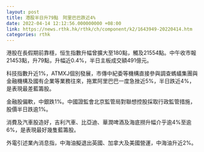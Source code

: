 ```yaml
---
layout: post
title: 港股半日升79點　阿里巴巴跌近4%
date: 2022-04-14 12:12:56.000000000 +08:00
link: https://news.rthk.hk/rthk/ch/component/k2/1643949-20220414.htm
categories: rthk
---
```


港股在長假期前靠穩，恒生指數升幅曾擴大至180點，觸及21554點。中午收市報21453點，升79點，升幅近0.4%，半日主板成交額491億元。

科技指數升近1%，ATMXJ個別發展，市傳中紀委等機構直接參與調查螞蟻集團與金融機構及國有企業等業務往來，拖累阿里巴巴一度急挫近5%，半日跌近4%，是表現最差藍籌股。

金融股偏軟，中銀跌1%。中國證監會北京監管局對聯想控股採取行政監管措施，股價半日跌逾1%。

消費及汽車股造好，吉利汽車、比亞迪、華潤啤酒及海底撈升幅介乎逾4%至逾6%，是表現最好幾隻藍籌股。

外電引述業內消息指，中海油擬退出英國、加拿大及美國營運，中海油升近2%。
